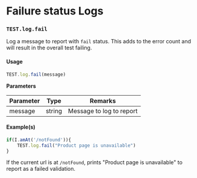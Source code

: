# Failure status Logs

### `TEST.log.fail` <a href="#testlogfail" id="testlogfail"></a>

Log a message to report with `fail` status. This adds to the error count and will result in the overall test failing.

#### Usage <a href="#usage" id="usage"></a>

```javascript
TEST.log.fail(message)
```

**Parameters**

| Parameter | Type   | Remarks                  |
| --------- | ------ | ------------------------ |
| message   | string | Message to log to report |

#### Example(s) <a href="#examples" id="examples"></a>

```javascript
if(I.amAt('/notFound')){
    TEST.log.fail("Product page is unavailable")
}
```

If the current url is at `/notFound`, prints "Product page is unavailable" to report as a failed validation.
